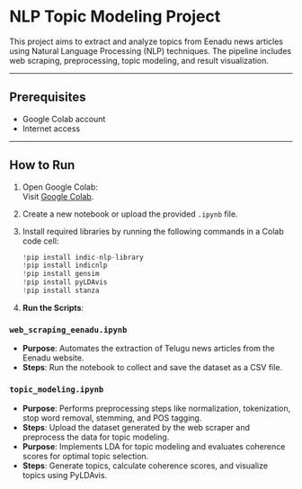# NLP Topic Modeling Project  

This project aims to extract and analyze topics from Eenadu news articles using Natural Language Processing (NLP) techniques. The pipeline includes web scraping, preprocessing, topic modeling, and result visualization.

---

## Prerequisites  

- Google Colab account  
- Internet access  

---

## How to Run  

1. Open Google Colab:  
   Visit [Google Colab](https://colab.research.google.com/).  

2. Create a new notebook or upload the provided `.ipynb` file.  

3. Install required libraries by running the following commands in a Colab code cell:  
   ```python
   !pip install indic-nlp-library
   !pip install indicnlp
   !pip install gensim
   !pip install pyLDAvis
   !pip install stanza

4.  **Run the Scripts**:

### `web_scraping_eenadu.ipynb`

-   **Purpose**: Automates the extraction of Telugu news articles from the Eenadu website.
-   **Steps**: Run the notebook to collect and save the dataset as a CSV file.

### `topic_modeling.ipynb`

-   **Purpose**: Performs preprocessing steps like normalization, tokenization, stop word removal, stemming, and POS tagging.
-   **Steps**: Upload the dataset generated by the web scraper and preprocess the data for topic modeling.
-   **Purpose**: Implements LDA for topic modeling and evaluates coherence scores for optimal topic selection.
-   **Steps**: Generate topics, calculate coherence scores, and visualize topics using PyLDAvis.
